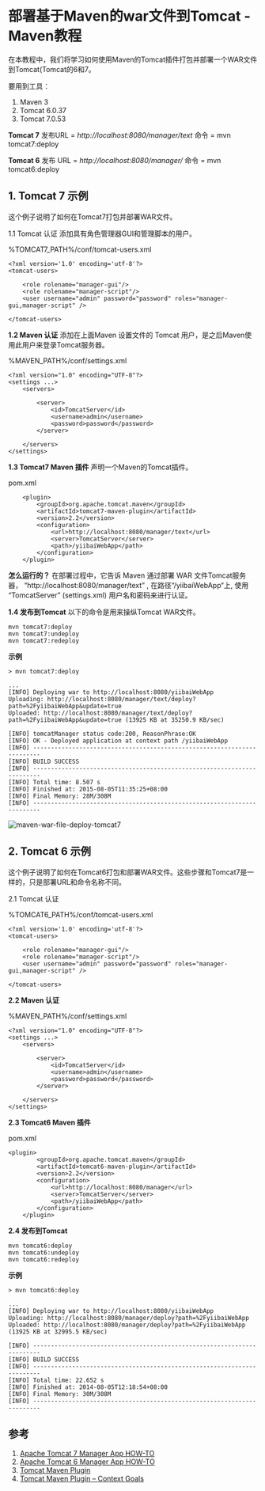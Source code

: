 # 部署基于Maven的war文件到Tomcat - Maven教程

在本教程中，我们将学习如何使用Maven的Tomcat插件打包并部署一个WAR文件到Tomcat(Tomcat的6和7。

要用到工具：

1.  Maven 3
2.  Tomcat 6.0.37
3.  Tomcat 7.0.53

**Tomcat 7**
发布URL = _http://localhost:8080/manager/text_
命令 = mvn tomcat7:deploy

**Tomcat 6**
发布 URL = _http://localhost:8080/manager/_
命令 = mvn tomcat6:deploy

## 1\. Tomcat 7 示例

这个例子说明了如何在Tomcat7打包并部署WAR文件。

1.1 Tomcat 认证
添加具有角色管理器GUI和管理脚本的用户。

%TOMCAT7_PATH%/conf/tomcat-users.xml

```
<?xml version='1.0' encoding='utf-8'?>
<tomcat-users>

    <role rolename="manager-gui"/>
    <role rolename="manager-script"/>
    <user username="admin" password="password" roles="manager-gui,manager-script" />

</tomcat-users>
```

**1.2 Maven 认证**
添加在上面Maven 设置文件的 Tomcat 用户，是之后Maven使用此用户来登录Tomcat服务器。

%MAVEN_PATH%/conf/settings.xml

```
<?xml version="1.0" encoding="UTF-8"?>
<settings ...>
    <servers>

        <server>
            <id>TomcatServer</id>
            <username>admin</username>
            <password>password</password>
        </server>

    </servers>
</settings>
```

**1.3 Tomcat7 Maven 插件**
声明一个Maven的Tomcat插件。

pom.xml

```
    <plugin>
        <groupId>org.apache.tomcat.maven</groupId>
        <artifactId>tomcat7-maven-plugin</artifactId>
        <version>2.2</version>
        <configuration>
            <url>http://localhost:8080/manager/text</url>
            <server>TomcatServer</server>
            <path>/yiibaiWebApp</path>
        </configuration>
    </plugin>
```

**怎么运行的？**
在部署过程中，它告诉 Maven 通过部署 WAR 文件Tomcat服务器， “http://localhost:8080/manager/text” , 在路径“/yiibaiWebApp“上, 使用 “TomcatServer” (settings.xml) 用户名和密码来进行认证。

**1.4 发布到Tomcat**
以下的命令是用来操纵Tomcat WAR文件。

```
mvn tomcat7:deploy 
mvn tomcat7:undeploy 
mvn tomcat7:redeploy
```

**示例**

```
> mvn tomcat7:deploy

...
[INFO] Deploying war to http://localhost:8080/yiibaiWebApp
Uploading: http://localhost:8080/manager/text/deploy?path=%2FyiibaiWebApp&update=true
Uploaded: http://localhost:8080/manager/text/deploy?path=%2FyiibaiWebApp&update=true (13925 KB at 35250.9 KB/sec)

[INFO] tomcatManager status code:200, ReasonPhrase:OK
[INFO] OK - Deployed application at context path /yiibaiWebApp
[INFO] ------------------------------------------------------------------------
[INFO] BUILD SUCCESS
[INFO] ------------------------------------------------------------------------
[INFO] Total time: 8.507 s
[INFO] Finished at: 2015-08-05T11:35:25+08:00
[INFO] Final Memory: 28M/308M
[INFO] ------------------------------------------------------------------------
```

![maven-war-file-deploy-tomcat7](../img/ploy-tomcat7.png)

## 2\. Tomcat 6 示例

这个例子说明了如何在Tomcat6打包和部署WAR文件。这些步骤和Tomcat7是一样的，只是部署URL和命令名称不同。

2.1 Tomcat 认证

%TOMCAT6_PATH%/conf/tomcat-users.xml

```
<?xml version='1.0' encoding='utf-8'?>
<tomcat-users>

    <role rolename="manager-gui"/>
    <role rolename="manager-script"/>
    <user username="admin" password="password" roles="manager-gui,manager-script" />

</tomcat-users>
```

**2.2 Maven 认证**

%MAVEN_PATH%/conf/settings.xml

```
<?xml version="1.0" encoding="UTF-8"?>
<settings ...>
    <servers>

        <server>
            <id>TomcatServer</id>
            <username>admin</username>
            <password>password</password>
        </server>

    </servers>
</settings>
```

**2.3 Tomcat6 Maven 插件**

pom.xml

```
<plugin>
        <groupId>org.apache.tomcat.maven</groupId>
        <artifactId>tomcat6-maven-plugin</artifactId>
        <version>2.2</version>
        <configuration>
            <url>http://localhost:8080/manager</url>
            <server>TomcatServer</server>
            <path>/yiibaiWebApp</path>
        </configuration>
    </plugin>    
```

**2.4 发布到Tomcat**

```
mvn tomcat6:deploy 
mvn tomcat6:undeploy 
mvn tomcat6:redeploy
```

**示例**

```
> mvn tomcat6:deploy

...
[INFO] Deploying war to http://localhost:8080/yiibaiWebApp
Uploading: http://localhost:8080/manager/deploy?path=%2FyiibaiWebApp
Uploaded: http://localhost:8080/manager/deploy?path=%2FyiibaiWebApp (13925 KB at 32995.5 KB/sec)

[INFO] ------------------------------------------------------------------------
[INFO] BUILD SUCCESS
[INFO] ------------------------------------------------------------------------
[INFO] Total time: 22.652 s
[INFO] Finished at: 2014-08-05T12:18:54+08:00
[INFO] Final Memory: 30M/308M
[INFO] ------------------------------------------------------------------------
```

## 参考

1.  [Apache Tomcat 7 Manager App HOW-TO](http://tomcat.apache.org/tomcat-7.0-doc/manager-howto.html)
2.  [Apache Tomcat 6 Manager App HOW-TO](http://tomcat.apache.org/tomcat-6.0-doc/manager-howto.html)
3.  [Tomcat Maven Plugin](http://tomcat.apache.org/maven-plugin.html)
4.  [Tomcat Maven Plugin – Context Goals](http://tomcat.apache.org/maven-plugin-trunk/context-goals.html)

